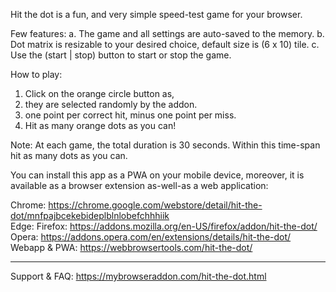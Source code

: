 Hit the dot is a fun, and very simple speed-test game for your browser.

Few features:
a. The game and all settings are auto-saved to the memory.
b. Dot matrix is resizable to your desired choice, default size is (6 x 10) tile.
c. Use the (start | stop) button to start or stop the game.

How to play:
1. Click on the orange circle button as,
2. they are selected randomly by the addon.
3. one point per correct hit, minus one point per miss.
4. Hit as many orange dots as you can!

Note: At each game, the total duration is 30 seconds. Within this time-span hit as many dots as you can.

You can install this app as a PWA on your mobile device, moreover, it is available as a browser extension as-well-as a web application:

Chrome: https://chrome.google.com/webstore/detail/hit-the-dot/mnfpajbcekebideplblnlobefchhhiik  
Edge: 
Firefox: https://addons.mozilla.org/en-US/firefox/addon/hit-the-dot/  
Opera: https://addons.opera.com/en/extensions/details/hit-the-dot/  
Webapp & PWA: https://webbrowsertools.com/hit-the-dot/

------------------------------------------------------------

Support & FAQ: https://mybrowseraddon.com/hit-the-dot.html
